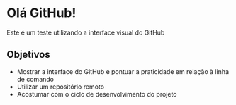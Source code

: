 # Olá GitHub!
Este é um teste utilizando a interface visual do GitHub

## Objetivos
- Mostrar a interface do GitHub e pontuar a praticidade em relação à linha de comando
- Utilizar um repositório remoto
- Acostumar com o ciclo de desenvolvimento do projeto
